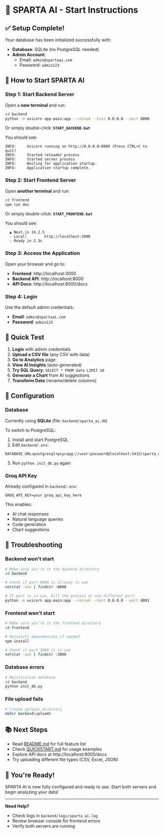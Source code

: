 # 🚀 SPARTA AI - Start Instructions

## ✅ Setup Complete!

Your database has been initialized successfully with:
- **Database**: SQLite (no PostgreSQL needed)
- **Admin Account**: 
  - Email: `admin@spartaai.com`
  - Password: `admin123`

## 🎯 How to Start SPARTA AI

### Step 1: Start Backend Server

Open a **new terminal** and run:

```bash
cd backend
python -m uvicorn app.main:app --reload --host 0.0.0.0 --port 8000
```

Or simply double-click: **`START_BACKEND.bat`**

You should see:
```
INFO:     Uvicorn running on http://0.0.0.0:8000 (Press CTRL+C to quit)
INFO:     Started reloader process
INFO:     Started server process
INFO:     Waiting for application startup.
INFO:     Application startup complete.
```

### Step 2: Start Frontend Server

Open **another terminal** and run:

```bash
cd frontend
npm run dev
```

Or simply double-click: **`START_FRONTEND.bat`**

You should see:
```
  ▲ Next.js 14.2.5
  - Local:        http://localhost:3000
  - Ready in 2.3s
```

### Step 3: Access the Application

Open your browser and go to:
- **Frontend**: http://localhost:3000
- **Backend API**: http://localhost:8000
- **API Docs**: http://localhost:8000/docs

### Step 4: Login

Use the default admin credentials:
- **Email**: `admin@spartaai.com`
- **Password**: `admin123`

## 📝 Quick Test

1. **Login** with admin credentials
2. **Upload a CSV file** (any CSV with data)
3. **Go to Analytics** page
4. **View AI Insights** (auto-generated)
5. **Try SQL Query**: `SELECT * FROM data LIMIT 10`
6. **Generate a Chart** from AI suggestions
7. **Transform Data** (rename/delete columns)

## 🔧 Configuration

### Database
Currently using **SQLite** (file: `backend/sparta_ai.db`)

To switch to PostgreSQL:
1. Install and start PostgreSQL
2. Edit `backend/.env`:
```env
DATABASE_URL=postgresql+psycopg://user:password@localhost:5432/sparta_db
```
3. Run `python init_db.py` again

### Groq API Key
Already configured in `backend/.env`:
```env
GROQ_API_KEY=your_groq_api_key_here
```

This enables:
- AI chat responses
- Natural language queries
- Code generation
- Chart suggestions

## 🐛 Troubleshooting

### Backend won't start
```bash
# Make sure you're in the backend directory
cd backend

# Check if port 8000 is already in use
netstat -ano | findstr :8000

# If port is in use, kill the process or use different port:
python -m uvicorn app.main:app --reload --host 0.0.0.0 --port 8001
```

### Frontend won't start
```bash
# Make sure you're in the frontend directory
cd frontend

# Reinstall dependencies if needed
npm install

# Check if port 3000 is in use
netstat -ano | findstr :3000
```

### Database errors
```bash
# Reinitialize database
cd backend
python init_db.py
```

### File upload fails
```bash
# Create uploads directory
mkdir backend\uploads
```

## 📚 Next Steps

- Read [README.md](README.md) for full feature list
- Check [QUICKSTART.md](QUICKSTART.md) for usage examples
- Explore API docs at http://localhost:8000/docs
- Try uploading different file types (CSV, Excel, JSON)

## 🎉 You're Ready!

SPARTA AI is now fully configured and ready to use. Start both servers and begin analyzing your data!

---

**Need Help?**
- Check logs in `backend/logs/sparta_ai.log`
- Review browser console for frontend errors
- Verify both servers are running
